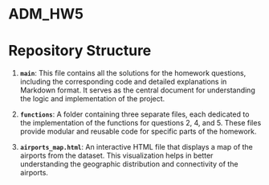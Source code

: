 # ADM_HW5

# Repository Structure

1. **`main`**: This file contains all the solutions for the homework questions, including the corresponding code and detailed explanations in Markdown format. It serves as the central document for understanding the logic and implementation of the project.

2. **`functions`**: A folder containing three separate files, each dedicated to the implementation of the functions for questions 2, 4, and 5. These files provide modular and reusable code for specific parts of the homework.

3. **`airports_map.html`**: An interactive HTML file that displays a map of the airports from the dataset. This visualization helps in better understanding the geographic distribution and connectivity of the airports.
